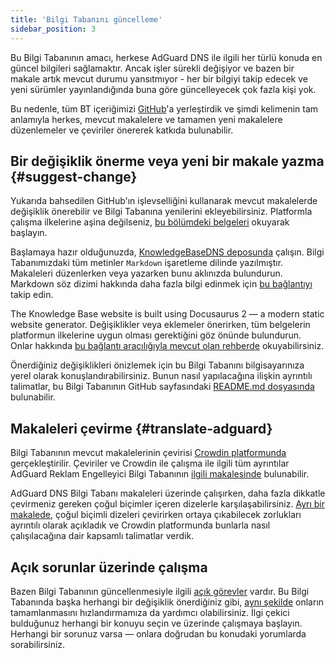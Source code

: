 ```yaml
---
title: 'Bilgi Tabanını güncelleme'
sidebar_position: 3
---
```


Bu Bilgi Tabanının amacı, herkese AdGuard DNS ile ilgili her türlü konuda en güncel bilgileri sağlamaktır. Ancak işler sürekli değişiyor ve bazen bir makale artık mevcut durumu yansıtmıyor - her bir bilgiyi takip edecek ve yeni sürümler yayınlandığında buna göre güncelleyecek çok fazla kişi yok.

Bu nedenle, tüm BT içeriğimizi [GitHub](https://github.com/AdguardTeam/KnowledgeBaseDNS)'a yerleştirdik ve şimdi kelimenin tam anlamıyla herkes, mevcut makalelere ve tamamen yeni makalelere düzenlemeler ve çeviriler önererek katkıda bulunabilir.

## Bir değişiklik önerme veya yeni bir makale yazma {#suggest-change}

Yukarıda bahsedilen GitHub'ın işlevselliğini kullanarak mevcut makalelerde değişiklik önerebilir ve Bilgi Tabanına yenilerini ekleyebilirsiniz. Platformla çalışma ilkelerine aşina değilseniz, [bu bölümdeki belgeleri](https://docs.github.com/en) okuyarak başlayın.

Başlamaya hazır olduğunuzda, [KnowledgeBaseDNS deposunda](https://github.com/AdguardTeam/KnowledgeBaseDNS) çalışın. Bilgi Tabanımızdaki tüm metinler `Markdown` işaretleme dilinde yazılmıştır. Makaleleri düzenlerken veya yazarken bunu aklınızda bulundurun. Markdown söz dizimi hakkında daha fazla bilgi edinmek için [bu bağlantıyı](https://docs.github.com/en/get-started/writing-on-github/getting-started-with-writing-and-formatting-on-github/basic-writing-and-formatting-syntax) takip edin.

The Knowledge Base website is built using Docusaurus 2 — a modern static website generator. Değişiklikler veya eklemeler önerirken, tüm belgelerin platformun ilkelerine uygun olması gerektiğini göz önünde bulundurun. Onlar hakkında [bu bağlantı aracılığıyla mevcut olan rehberde](https://docusaurus.io/docs/category/guides) okuyabilirsiniz.

Önerdiğiniz değişiklikleri önizlemek için bu Bilgi Tabanını bilgisayarınıza yerel olarak konuşlandırabilirsiniz. Bunun nasıl yapılacağına ilişkin ayrıntılı talimatlar, bu Bilgi Tabanının GitHub sayfasındaki [README.md dosyasında](https://github.com/AdguardTeam/KnowledgeBaseDNS/blob/master/README.md) bulunabilir.

## Makaleleri çevirme {#translate-adguard}

Bilgi Tabanının mevcut makalelerinin çevirisi [Crowdin platformunda](https://crowdin.com/project/adguard-knowledge-bases) gerçekleştirilir. Çeviriler ve Crowdin ile çalışma ile ilgili tüm ayrıntılar AdGuard Reklam Engelleyici Bilgi Tabanının [ilgili makalesinde](https://kb.adguard.com/en/general/adguard-translations) bulunabilir.

AdGuard DNS Bilgi Tabanı makaleleri üzerinde çalışırken, daha fazla dikkatle çevirmeniz gereken çoğul biçimler içeren dizelerle karşılaşabilirsiniz. [Ayrı bir makalede](https://kb.adguard.com/en/miscellaneous/plurals), çoğul biçimli dizeleri çevirirken ortaya çıkabilecek zorlukları ayrıntılı olarak açıkladık ve Crowdin platformunda bunlarla nasıl çalışılacağına dair kapsamlı talimatlar verdik.

## Açık sorunlar üzerinde çalışma

Bazen Bilgi Tabanının güncellenmesiyle ilgili [açık görevler](https://github.com/AdguardTeam/KnowledgeBaseDNS/issues/) vardır. Bu Bilgi Tabanında başka herhangi bir değişiklik önerdiğiniz gibi, [aynı şekilde](#suggest-change) onların tamamlanmasını hızlandırmamıza da yardımcı olabilirsiniz. İlgi çekici bulduğunuz herhangi bir konuyu seçin ve üzerinde çalışmaya başlayın. Herhangi bir sorunuz varsa — onlara doğrudan bu konudaki yorumlarda sorabilirsiniz.
  